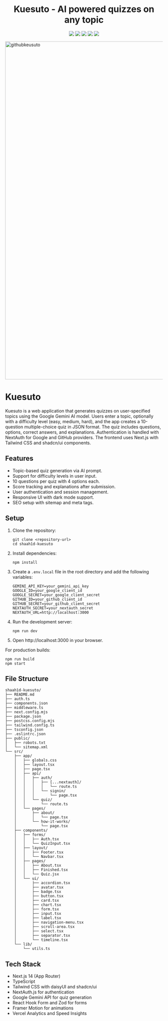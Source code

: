 <h1 align="center">Kuesuto - AI powered quizzes on any topic</h1>

<p align="center">


<img src ="https://img.shields.io/badge/React-61DAFB.svg?style=for-the-badge&logo=React&logoColor=black">
<img src ="https://img.shields.io/badge/TypeScript-3178C6.svg?style=for-the-badge&logo=TypeScript&logoColor=white">
<img src ="https://img.shields.io/badge/Tailwind%20CSS-06B6D4.svg?style=for-the-badge&logo=Tailwind-CSS&logoColor=white">
<img src ="https://img.shields.io/badge/Prettier-F7B93E.svg?style=for-the-badge&logo=Prettier&logoColor=black">
<img src ="https://img.shields.io/badge/Vercel-000000.svg?style=for-the-badge&logo=Vercel&logoColor=white">

</p>


[<img width="1920" height="1080" alt="githubkeusuto" src="https://github.com/user-attachments/assets/5101a8be-5242-48ff-80ca-69ccf1c962e6" />](https://kuesuto.vercel.app)

# Kuesuto

Kuesuto is a web application that generates quizzes on user-specified topics using the Google Gemini AI model. Users enter a topic, optionally with a difficulty level (easy, medium, hard), and the app creates a 10-question multiple-choice quiz in JSON format. The quiz includes questions, options, correct answers, and explanations. Authentication is handled with NextAuth for Google and GitHub providers. The frontend uses Next.js with Tailwind CSS and shadcn/ui components.

## Features

- Topic-based quiz generation via AI prompt.
- Support for difficulty levels in user input.
- 10 questions per quiz with 4 options each.
- Score tracking and explanations after submission.
- User authentication and session management.
- Responsive UI with dark mode support.
- SEO setup with sitemap and meta tags.

## Setup

1. Clone the repository:
   ```
   git clone <repository-url>
   cd shaah1d-kuesuto
   ```

2. Install dependencies:
   ```
   npm install
   ```

3. Create a `.env.local` file in the root directory and add the following variables:
   ```
   GEMINI_API_KEY=your_gemini_api_key
   GOOGLE_ID=your_google_client_id
   GOOGLE_SECRET=your_google_client_secret
   GITHUB_ID=your_github_client_id
   GITHUB_SECRET=your_github_client_secret
   NEXTAUTH_SECRET=your_nextauth_secret
   NEXTAUTH_URL=http://localhost:3000
   ```

4. Run the development server:
   ```
   npm run dev
   ```

5. Open http://localhost:3000 in your browser.

For production builds:
```
npm run build
npm start
```

## File Structure

```
shaah1d-kuesuto/
├── README.md
├── auth.ts
├── components.json
├── middleware.ts
├── next.config.mjs
├── package.json
├── postcss.config.mjs
├── tailwind.config.ts
├── tsconfig.json
├── .eslintrc.json
├── public/
│   ├── robots.txt
│   └── sitemap.xml
└── src/
    ├── app/
    │   ├── globals.css
    │   ├── layout.tsx
    │   ├── page.tsx
    │   ├── api/
    │   │   ├── auth/
    │   │   │   ├── [...nextauth]/
    │   │   │   │   └── route.ts
    │   │   │   └── signin/
    │   │   │       └── page.tsx
    │   │   └── quiz/
    │   │       └── route.ts
    │   └── pages/
    │       ├── about/
    │       │   └── page.tsx
    │       └── how-it-works/
    │           └── page.tsx
    ├── components/
    │   ├── forms/
    │   │   ├── Auth.tsx
    │   │   └── QuizInput.tsx
    │   ├── layout/
    │   │   ├── Footer.tsx
    │   │   └── Navbar.tsx
    │   ├── pages/
    │   │   ├── About.tsx
    │   │   ├── Finished.tsx
    │   │   └── Quiz.jsx
    │   └── ui/
    │       ├── accordion.tsx
    │       ├── avatar.tsx
    │       ├── badge.tsx
    │       ├── button.tsx
    │       ├── card.tsx
    │       ├── chart.tsx
    │       ├── form.tsx
    │       ├── input.tsx
    │       ├── label.tsx
    │       ├── navigation-menu.tsx
    │       ├── scroll-area.tsx
    │       ├── select.tsx
    │       ├── separator.tsx
    │       └── timeline.tsx
    └── lib/
        └── utils.ts
```

## Tech Stack

- Next.js 14 (App Router)
- TypeScript
- Tailwind CSS with daisyUI and shadcn/ui
- NextAuth.js for authentication
- Google Gemini API for quiz generation
- React Hook Form and Zod for forms
- Framer Motion for animations
- Vercel Analytics and Speed Insights
